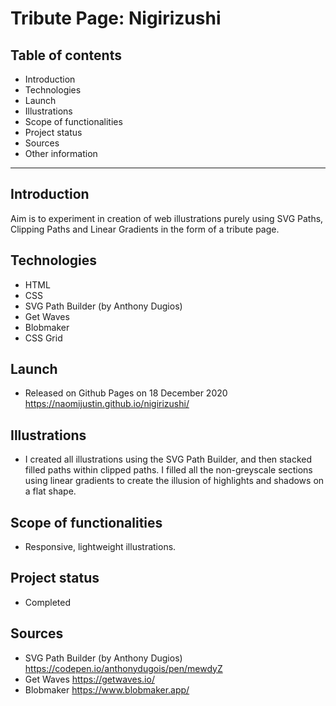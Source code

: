 # Tribute Page: Nigirizushi

## Table of contents
* Introduction
* Technologies
* Launch
* Illustrations
* Scope of functionalities 
* Project status 
* Sources
* Other information
___

## Introduction
Aim is to experiment in creation of web illustrations purely using SVG Paths, Clipping Paths and Linear Gradients in the form of a tribute page.

## Technologies
* HTML
* CSS
* SVG Path Builder (by Anthony Dugios)
* Get Waves
* Blobmaker
* CSS Grid

## Launch
* Released on Github Pages on 18 December 2020
https://naomijustin.github.io/nigirizushi/

## Illustrations
* I created all illustrations using the SVG Path Builder, and then stacked filled paths within clipped paths. I filled all the non-greyscale sections using linear gradients to create the illusion of highlights and shadows on a flat shape.

## Scope of functionalities 
* Responsive, lightweight illustrations.

## Project status 
* Completed

## Sources
* SVG Path Builder (by Anthony Dugios)
https://codepen.io/anthonydugois/pen/mewdyZ
* Get Waves
https://getwaves.io/
* Blobmaker
https://www.blobmaker.app/